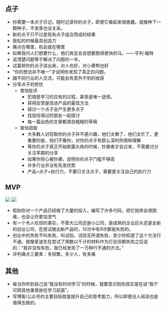 ## 点子
* 你需要一本点子日记。随时记录你的点子，即使它看起来很愚蠢。就像种下一颗种子，不发芽也没关系。
* 新的点子只不过是现有点子组合而成的结果
* 放松的时候最具创造力
* 痛点在哪里，机会就在哪里
* 如果我问人们想要什么，他们肯定会说想要跑得更快的马。——亨利·福特
* 说清楚问题等于解决了问题的一半。
* 试着把你的点子说出来，对人也好，对小黄鸭也好
* “你的想法并不唯一”才说明你发现了真正的问题。
* 跟不同行业的人交流，可能会有意外不到的收获
* 分享点子的担忧
    * 害怕批评
        * 犯错是学习的应有的过程，甚至是唯一途径。
        * 获得反馈是改进产品的最佳方法
        * 探讨一个点子会产生更多点子
        * 找信任得过的朋友一起探讨
        * 每一篇出色的文章都源自粗糙的草稿
    * 害怕窃取
        * 大多数人对窃取你的点子并不感兴趣，他们太懒了，他们太忙了，更重要的是，他们不像你，对你的点子有那么深的热情和理解
        * 等你的点子真正开始崭露头角的时候，抄袭者才会过来，不需要过分关注早期的分享
        * 如果你担心被抄袭，说明你的点子门槛不够高
        * 许多行业并没有先发优势
        * 产品=点子+执行力，不要只关注点子，需要更关注自己的执行力



## MVP
![](https://res.weread.qq.com/wrepub/epub_25016193_38)
![](https://res.weread.qq.com/wrepub/epub_25016193_84)

* 假如你对一个产品已经做了大量的投入，编写了许多代码，把它抛弃会很困难，也会让你更加泄气
* 有一个令人吃惊的事实，不管大公司还是小公司，是成熟的企业巨头还是全新的创业公司，在尝试推出新产品时，10次中有9次都是失败的。
* 创业中的失败不叫失败，叫试验。试验无所谓失败，至少你知道了这个方法行不通。就像爱迪生在尝试了用数以千计的材料作为灯丝但都失败之后说的：“我并没有失败，我已经发现了一万种行不通的方法。”
* 评判痛点三要素：多频繁，多少人，有多痛


## 其他
* 每当你听到自己说“我没有时间学习”的时候，就要意识到你其实是在说“我宁可把其他事情放在学习前面”。
* 写博客/公众号的主要目标就是提升自己的思考能力，所以即便没人阅读也是值得去做的。